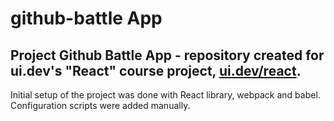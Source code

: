# github-battle App

## Project Github Battle App - repository created for ui.dev's "React" course project, __[ui.dev/react](https://ui.dev/react/)__. 

Initial setup of the project was done with React library, webpack and babel. Configuration scripts were added manually.
